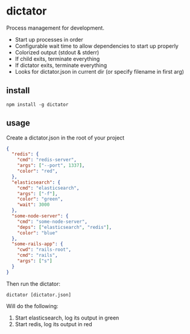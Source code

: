 # dictator

Process management for development.

- Start up processes in order
- Configurable wait time to allow dependencies to start up properly
- Colorized output (stdout & stderr)
- If child exits, terminate everything
- If dictator exits, terminate everything
- Looks for dictator.json in current dir (or specify filename in first arg)

## install

    npm install -g dictator

## usage

Create a dictator.json in the root of your project

~~~ json
{
  "redis": {
    "cmd": "redis-server",
    "args": ["--port", 1337],
    "color": "red",
  },
  "elasticsearch": {
    "cmd": "elasticsearch",
    "args": ["-f"],
    "color": "green",
    "wait": 3000
  },
  "some-node-server": {
    "cmd": "some-node-server",
    "deps": ["elasticsearch", "redis"],
    "color": "blue"
  },
  "some-rails-app": {
    "cwd": "rails-root",
    "cmd": "rails",
    "args": ["s"]
  }
}
~~~

Then run the dictator:

    dictator [dictator.json]

Will do the following:

1. Start elasticsearch, log its output in green
2. Start redis, log its output in red
